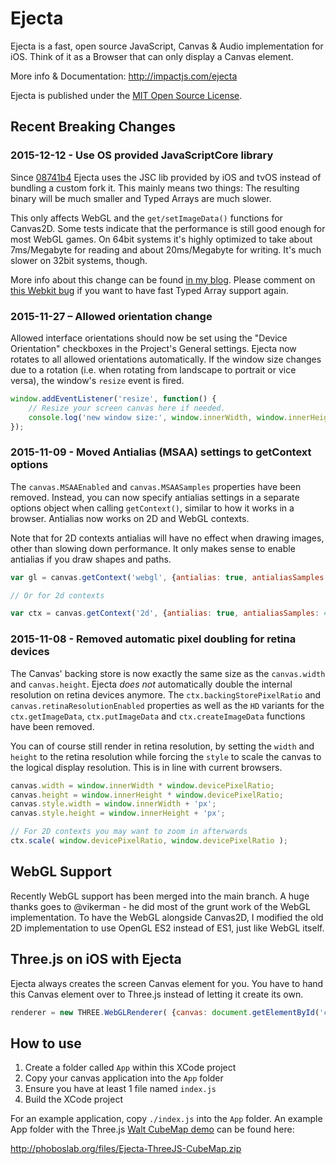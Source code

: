 # Ejecta

Ejecta is a fast, open source JavaScript, Canvas & Audio implementation for iOS. Think of it as a Browser that can only display a Canvas element.

More info & Documentation: http://impactjs.com/ejecta

Ejecta is published under the [MIT Open Source License](http://opensource.org/licenses/mit-license.php).


## Recent Breaking Changes

### 2015-12-12 - Use OS provided JavaScriptCore library 

Since [08741b4](https://github.com/phoboslab/Ejecta/commit/08741b4489ff945b117ebee0333c7eb7a6177c2e) Ejecta uses the JSC lib provided by iOS and tvOS instead of bundling a custom fork it. This mainly means two things: The resulting binary will be much smaller and Typed Arrays are much slower.

This only affects WebGL and the `get/setImageData()` functions for Canvas2D. Some tests indicate that the performance is still good enough for most WebGL games. On 64bit systems it's highly optimized to take about 7ms/Megabyte for reading and about 20ms/Megabyte for writing. It's much slower on 32bit systems, though.

More info about this change can be found [in my blog](http://phoboslab.org/log/2015/11/the-absolute-worst-way-to-read-typed-array-data-with-javascriptcore). Please comment on [this Webkit bug](https://bugs.webkit.org/show_bug.cgi?id=120112) if you want to have fast Typed Array support again.

### 2015-11-27 – Allowed orientation change

Allowed interface orientations should now be set using the "Device Orientation" checkboxes in the Project's General settings. Ejecta now rotates to all allowed orientations automatically. If the window size changes due to a rotation (i.e. when rotating from landscape to portrait or vice versa), the window's `resize` event is fired.

```javascript
window.addEventListener('resize', function() {
	// Resize your screen canvas here if needed.
	console.log('new window size:', window.innerWidth, window.innerHeight);
});
```

### 2015-11-09 - Moved Antialias (MSAA) settings to getContext options

The `canvas.MSAAEnabled` and `canvas.MSAASamples` properties have been removed. Instead, you can now specify antialias settings in a separate options object when calling `getContext()`, similar to how it works in a browser. Antialias now works on 2D and WebGL contexts.

Note that for 2D contexts antialias will have no effect when drawing images, other than slowing down performance. It only makes sense to enable antialias if you draw shapes and paths.

```javascript
var gl = canvas.getContext('webgl', {antialias: true, antialiasSamples: 4});

// Or for 2d contexts

var ctx = canvas.getContext('2d', {antialias: true, antialiasSamples: 4});
```

### 2015-11-08 - Removed automatic pixel doubling for retina devices

The Canvas' backing store is now exactly the same size as the `canvas.width` and `canvas.height`. Ejecta *does not* automatically double the internal resolution on retina devices anymore. The `ctx.backingStorePixelRatio` and `canvas.retinaResolutionEnabled` properties as well as the `HD` variants for the `ctx.getImageData`, `ctx.putImageData` and `ctx.createImageData` functions have been removed.

You can of course still render in retina resolution, by setting the `width` and `height` to the retina resolution while forcing the `style` to scale the canvas to the logical display resolution. This is in line with current browsers.

 ```javascript
canvas.width = window.innerWidth * window.devicePixelRatio;
canvas.height = window.innerHeight * window.devicePixelRatio;
canvas.style.width = window.innerWidth + 'px';
canvas.style.height = window.innerHeight + 'px';

// For 2D contexts you may want to zoom in afterwards
ctx.scale( window.devicePixelRatio, window.devicePixelRatio );
```


## WebGL Support

Recently WebGL support has been merged into the main branch. A huge thanks goes to @vikerman - he did most of the grunt work of the WebGL implementation. To have the WebGL alongside Canvas2D, I modified the old 2D implementation to use OpenGL ES2 instead of ES1, just like WebGL itself. 



## Three.js on iOS with Ejecta 

Ejecta always creates the screen Canvas element for you. You have to hand this Canvas element over to Three.js instead of letting it create its own.

```javascript
renderer = new THREE.WebGLRenderer( {canvas: document.getElementById('canvas')} );
```


## How to use

1. Create a folder called `App` within this XCode project
2. Copy your canvas application into the `App` folder
3. Ensure you have at least 1 file named `index.js`
4. Build the XCode project

For an example application, copy `./index.js` into the `App` folder. An example App folder with the Three.js [Walt CubeMap demo](http://mrdoob.github.com/three.js/examples/webgl_materials_cubemap.html) can be found here:

http://phoboslab.org/files/Ejecta-ThreeJS-CubeMap.zip

